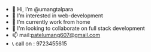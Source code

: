 - 👋 Hi, I’m @umangtalpara
- 👀 I’m interested in web-development
- 🌱 I’m currently work from home 
- 💞️ I'm looking to collaborate on full stack development
- 📫 mail:patelumang607@gmail.com
- 📞 call on : 9723455615

<!---
umangtalpara/umangtalpara is a ✨ special ✨ repository because its `README.md` (this file) appears on your GitHub profile.
You can click the Preview link to take a look at your changes.
--->
